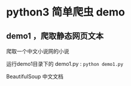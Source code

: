 # python3 简单爬虫 demo

## demo1 ，爬取静态网页文本

爬取一个中文小说网的小说  

运行demo1目录下的 demo1.py : `python demo1.py`  

<a src="http://beautifulsoup.readthedocs.io/zh_CN/latest/">BeautifulSoup 中文文档</a>


##